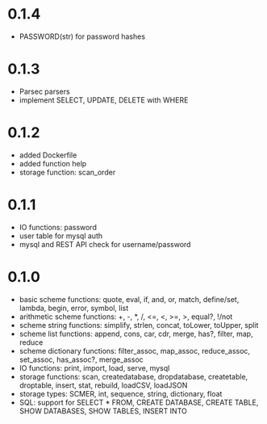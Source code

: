 0.1.4
=====

- PASSWORD(str) for password hashes

0.1.3
=====

- Parsec parsers
- implement SELECT, UPDATE, DELETE with WHERE

0.1.2
=====

- added Dockerfile
- added function help
- storage function: scan_order

0.1.1
=====

- IO functions: password
- user table for mysql auth
- mysql and REST API check for username/password

0.1.0
=====

- basic scheme functions: quote, eval, if, and, or, match, define/set, lambda, begin, error, symbol, list
- arithmetic scheme functions: +, -, *, /, <=, <, >=, >, equal?, !/not
- scheme string functions: simplify, strlen, concat, toLower, toUpper, split
- scheme list functions: append, cons, car, cdr, merge, has?, filter, map, reduce
- scheme dictionary functions: filter_assoc, map_assoc, reduce_assoc, set_assoc, has_assoc?, merge_assoc
- IO functions: print, import, load, serve, mysql
- storage functions: scan, createdatabase, dropdatabase, createtable, droptable, insert, stat, rebuild, loadCSV, loadJSON
- storage types: SCMER, int, sequence, string, dictionary, float
- SQL: support for SELECT * FROM, CREATE DATABASE, CREATE TABLE, SHOW DATABASES, SHOW TABLES, INSERT INTO
